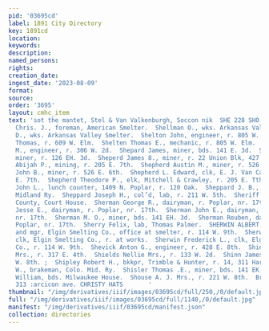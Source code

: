 ```yaml
---
pid: '03695cd'
label: 1891 City Directory
key: 1891cd
location: 
keywords: 
description: 
named_persons: 
rights: 
creation_date: 
ingest_date: '2023-08-09'
format: 
source: 
order: '3695'
layout: cmhc_item
text: 'sot the mantet, Stel & Van Valkenburgh, Soccon nik  SHE 228 SHO     Sheldon
  Chris. J., foreman, American Smelter.  Shellman O., wks. Arkansas Valley Smelter.  Shelton
  D., wks. Arkansas Valley Smelter.  Shelton John, engineer, r. 805 W. Elm.  Shelton
  Thomas, r. 609 W. Elm.  Shelten Thomas E., mechanic, r. 805 W. Elm.  Shepard Horace
  M., engineer, r. 306 W. 2d.  Shepard James, miner, bds. 141 E. 3d.  Shepard James,
  miner, r. 126 EH. 3d.  Sheperd James 8., miner, r. 22 Union Blk, 427 Harrison av.  Shepherd
  Abijah P., mining, r. 205 E. 7th.  Shepherd Austin M., miner, r. 526 E. 6th.  Shepherd
  John B., miner, r. 526 E. 6th.  Shepherd L. Edward, clk, E. J. Van Camp, r. 205
  E. 7th.  Shepherd Theodore P., elk, Mitchell & Crawley, r. 205 E. Tth.  Shepler
  John L., lunch counter, 1409 N. Poplar, r. 120 Oak.  Sheppard J. B., engineer, Colo.
  Midland Ry.  Sheppard Joseph H., col’d, lab, r. 211 W. 5th.  Sheriff’s Office, Lake
  County, Court House.  Sherman George R., dairyman, r. Poplar, nr. 17th.  Sherman
  Jesse E., dairyman, r. Poplar, nr. 17th.  Sherman John E., dairyman, r. Poplar,
  nr. 17th.  Sherman M. O., miner, bds. 141 EH. 3d.  Sherman Reuben, dairyman, r.
  Poplar, nr. 17th.  Sherry Felix, lab, Thomas Palmer.  SHERWIN ALBERT, pres’t, treas.
  and mgr, Elgin Smelting Co., office at smelter, r. 114 W. 9th.  Sherwin Albert E.,
  clk, Elgin Smelting Co., r. at works.  Sherwin Frederick L., clk, Elgin Smelting
  Co., r. 114 W. 9th.  Shevick Anton G., engineer, r. 428 E. 8th.  Shields Bridget
  Mrs., r. 317 E. 4th.  Shields Nellie Mrs., r. 133 W. 2d.  Shinn James A:, r. 303
  W. 8th. ;  Shipley Robert H., bkkpr, Trimble & Hunter, r. 14, 311 Harri- son av.  Shirey
  W., brakeman, Colo. Mid. Ry.  Shisler Thomas .E., miner, bds. 141 EK. 3d.  Shoop
  William, bds. Milwaukee House.  Shouse A. J. Mrs., r. 221 W. 8th.  Brown & Morgan),
  313 :arcicon ave. CHRISTY HATS       '
thumbnail: "/img/derivatives/iiif/images/03695cd/full/250,/0/default.jpg"
full: "/img/derivatives/iiif/images/03695cd/full/1140,/0/default.jpg"
manifest: "/img/derivatives/iiif/03695cd/manifest.json"
collection: directories
---
```

